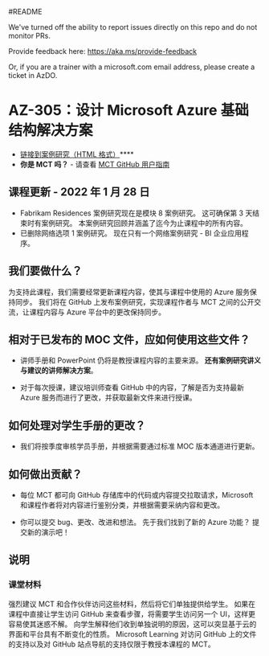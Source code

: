 #README

We've turned off the ability to report issues directly on this repo and do not monitor PRs.

Provide feedback here: https://aka.ms/provide-feedback

Or, if you are a trainer with a microsoft.com email address, please create a ticket in AzDO.

# AZ-305：设计 Microsoft Azure 基础结构解决方案

- [链接到案例研究（HTML 格式）](https://microsoftlearning.github.io/AZ-305-DesigningMicrosoftAzureInfrastructureSolutions/)****
- **你是 MCT 吗？** - 请查看 [MCT GitHub 用户指南](https://microsoftlearning.github.io/MCT-User-Guide/)

## 课程更新 - 2022 年 1 月 28 日

- Fabrikam Residences 案例研究现在是模块 8 案例研究。 这可确保第 3 天结束时有案例研究。 本案例研究回顾并涵盖了迄今为止课程中的所有内容。 
- 已删除网络选项 1 案例研究。 现在只有一个网络案例研究 - BI 企业应用程序。 

## 我们要做什么？

为支持此课程，我们需要经常更新课程内容，使其与课程中使用的 Azure 服务保持同步。  我们将在 GitHub 上发布案例研究，实现课程作者与 MCT 之间的公开交流，让课程内容与 Azure 平台中的更改保持同步。

## 相对于已发布的 MOC 文件，应如何使用这些文件？

- 讲师手册和 PowerPoint 仍将是教授课程内容的主要来源。 **还有案例研究讲义与建议的讲师解决方案**。 

- 对于每次授课，建议培训师查看 GitHub 中的内容，了解是否为支持最新 Azure 服务而进行了更改，并获取最新文件来进行授课。

## 如何处理对学生手册的更改？

- 我们将按季度审核学员手册，并根据需要通过标准 MOC 版本通道进行更新。

## 如何做出贡献？

- 每位 MCT 都可向 GitHub 存储库中的代码或内容提交拉取请求，Microsoft 和课程作者将对内容进行鉴别分类，并根据需要采纳内容和更改。

- 你可以提交 bug、更改、改进和想法。  先于我们找到了新的 Azure 功能？  提交新的演示吧！

## 说明

### 课堂材料

强烈建议 MCT 和合作伙伴访问这些材料，然后将它们单独提供给学生。  如果在课程中直接让学生访问 GitHub 来查看步骤，将需要学生访问另一个 UI，这样更容易使其迷惑不解。 向学生解释他们收到单独说明的原因，这可以突显基于云的界面和平台具有不断变化的性质。 Microsoft Learning 对访问 GitHub 上的文件的支持以及对 GitHub 站点导航的支持仅限于教授本课程的 MCT。
